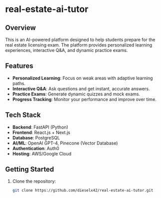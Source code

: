 # real-estate-ai-tutor

## Overview
This is an AI-powered platform designed to help students prepare for the real estate licensing exam. The platform provides personalized learning experiences, interactive Q&A, and dynamic practice exams.

## Features
- **Personalized Learning**: Focus on weak areas with adaptive learning paths.
- **Interactive Q&A**: Ask questions and get instant, accurate answers.
- **Practice Exams**: Generate dynamic quizzes and mock exams.
- **Progress Tracking**: Monitor your performance and improve over time.

## Tech Stack
- **Backend**: FastAPI (Python)
- **Frontend**: React.js + Next.js
- **Database**: PostgreSQL
- **AI/ML**: OpenAI GPT-4, Pinecone (Vector Database)
- **Authentication**: Auth0
- **Hosting**: AWS/Google Cloud

## Getting Started
1. Clone the repository:
   ```bash
   git clone https://github.com/dieselx42/real-estate-ai-tutor.git
